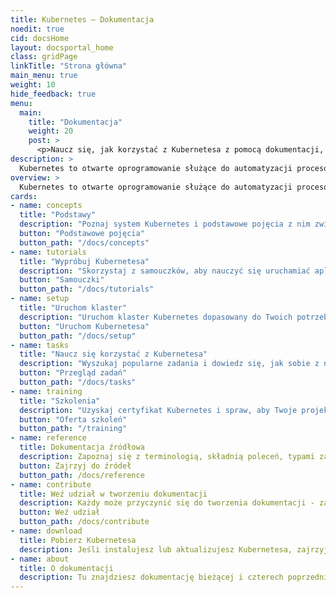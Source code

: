 ```yaml
---
title: Kubernetes — Dokumentacja
noedit: true
cid: docsHome
layout: docsportal_home
class: gridPage
linkTitle: "Strona główna"
main_menu: true
weight: 10
hide_feedback: true
menu:
  main:
    title: "Dokumentacja"
    weight: 20
    post: >
      <p>Naucz się, jak korzystać z Kubernetesa z pomocą dokumentacji, która opisuje pojęcia, zawiera samouczki i informacje źródłowe. Możesz także <a href="/editdocs/" data-auto-burger-exclude>pomóc w jej tworzeniu</a>!</p>
description: >
  Kubernetes to otwarte oprogramowanie służące do automatyzacji procesów uruchamiania, skalowania i zarządzania aplikacjami w kontenerach. Gospodarzem tego projektu o otwartym kodzie źródłowym jest Cloud Native Computing Foundation.
overview: >
  Kubernetes to otwarte oprogramowanie służące do automatyzacji procesów uruchamiania, skalowania i zarządzania aplikacjami w kontenerach. Gospodarzem tego projektu o otwartym kodzie źródłowym jest Cloud Native Computing Foundation (<a href="https://www.cncf.io/about">CNCF</a>).
cards:
- name: concepts
  title: "Podstawy"
  description: "Poznaj system Kubernetes i podstawowe pojęcia z nim związane."
  button: "Podstawowe pojęcia"
  button_path: "/docs/concepts"
- name: tutorials
  title: "Wypróbuj Kubernetesa"
  description: "Skorzystaj z samouczków, aby nauczyć się uruchamiać aplikacje na Kubernetesie."
  button: "Samouczki"
  button_path: "/docs/tutorials"
- name: setup
  title: "Uruchom klaster"
  description: "Uruchom klaster Kubernetes dopasowany do Twoich potrzeb i możliwości."
  button: "Uruchom Kubernetesa"
  button_path: "/docs/setup"
- name: tasks
  title: "Naucz się korzystać z Kubernetesa"
  description: "Wyszukaj popularne zadania i dowiedz się, jak sobie z nimi efektywnie poradzić."
  button: "Przegląd zadań"
  button_path: "/docs/tasks"
- name: training
  title: "Szkolenia"
  description: "Uzyskaj certyfikat Kubernetes i spraw, aby Twoje projekty cloud native zakończyły się sukcesem!"
  button: "Oferta szkoleń"
  button_path: "/training"
- name: reference
  title: Dokumentacja źródłowa
  description: Zapoznaj się z terminologią, składnią poleceń, typami zasobów API i dokumentacją narzędzi instalacyjnych.
  button: Zajrzyj do źródeł
  button_path: /docs/reference
- name: contribute
  title: Weź udział w tworzeniu dokumentacji
  description: Każdy może przyczynić się do tworzenia dokumentacji - zarówno nowicjusze, jak i starzy wyjadacze.
  button: Weź udział
  button_path: /docs/contribute
- name: download
  title: Pobierz Kubernetesa
  description: Jeśli instalujesz lub aktualizujesz Kubernetesa, zajrzyj do informacji o najnowszym wydaniu.
- name: about
  title: O dokumentacji
  description: Tu znajdziesz dokumentację bieżącej i czterech poprzednich wersji Kubernetes.
---
```

